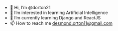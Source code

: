 - 👋 Hi, I’m @dorton21
- 👀 I’m interested in learning Artificial Intelligence
- 🌱 I’m currently learning Django and ReactJS
- 📫 How to reach me desmond.orton11@gmail.com
